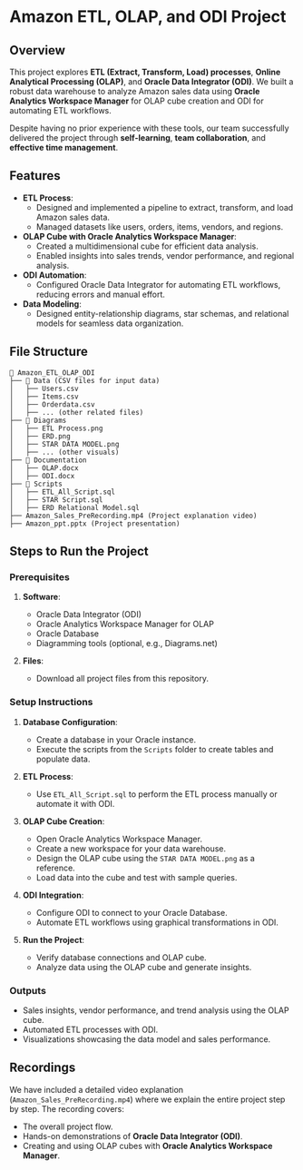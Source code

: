 # Amazon ETL, OLAP, and ODI Project

## Overview
This project explores **ETL (Extract, Transform, Load) processes**, **Online Analytical Processing (OLAP)**, and **Oracle Data Integrator (ODI)**. We built a robust data warehouse to analyze Amazon sales data using **Oracle Analytics Workspace Manager** for OLAP cube creation and ODI for automating ETL workflows.

Despite having no prior experience with these tools, our team successfully delivered the project through **self-learning**, **team collaboration**, and **effective time management**.

## Features
- **ETL Process**:
  - Designed and implemented a pipeline to extract, transform, and load Amazon sales data.
  - Managed datasets like users, orders, items, vendors, and regions.
- **OLAP Cube with Oracle Analytics Workspace Manager**:
  - Created a multidimensional cube for efficient data analysis.
  - Enabled insights into sales trends, vendor performance, and regional analysis.
- **ODI Automation**:
  - Configured Oracle Data Integrator for automating ETL workflows, reducing errors and manual effort.
- **Data Modeling**:
  - Designed entity-relationship diagrams, star schemas, and relational models for seamless data organization.

## File Structure
```plaintext
📂 Amazon_ETL_OLAP_ODI
├── 📂 Data (CSV files for input data)
│   ├── Users.csv
│   ├── Items.csv
│   ├── Orderdata.csv
│   ├── ... (other related files)
├── 📂 Diagrams
│   ├── ETL Process.png
│   ├── ERD.png
│   ├── STAR DATA MODEL.png
│   ├── ... (other visuals)
├── 📂 Documentation
│   ├── OLAP.docx
│   ├── ODI.docx
├── 📂 Scripts
│   ├── ETL_All_Script.sql
│   ├── STAR Script.sql
│   ├── ERD Relational Model.sql
├── Amazon_Sales_PreRecording.mp4 (Project explanation video)
├── Amazon_ppt.pptx (Project presentation)
```

## Steps to Run the Project
### Prerequisites
1. **Software**:
   - Oracle Data Integrator (ODI)
   - Oracle Analytics Workspace Manager for OLAP
   - Oracle Database
   - Diagramming tools (optional, e.g., Diagrams.net)

2. **Files**:
   - Download all project files from this repository.

### Setup Instructions
1. **Database Configuration**:
   - Create a database in your Oracle instance.
   - Execute the scripts from the `Scripts` folder to create tables and populate data.

2. **ETL Process**:
   - Use `ETL_All_Script.sql` to perform the ETL process manually or automate it with ODI.

3. **OLAP Cube Creation**:
   - Open Oracle Analytics Workspace Manager.
   - Create a new workspace for your data warehouse.
   - Design the OLAP cube using the `STAR DATA MODEL.png` as a reference.
   - Load data into the cube and test with sample queries.

4. **ODI Integration**:
   - Configure ODI to connect to your Oracle Database.
   - Automate ETL workflows using graphical transformations in ODI.

5. **Run the Project**:
   - Verify database connections and OLAP cube.
   - Analyze data using the OLAP cube and generate insights.

### Outputs
- Sales insights, vendor performance, and trend analysis using the OLAP cube.
- Automated ETL processes with ODI.
- Visualizations showcasing the data model and sales performance.

## Recordings
We have included a detailed video explanation (`Amazon_Sales_PreRecording.mp4`) where we explain the entire project step by step. The recording covers:
- The overall project flow.
- Hands-on demonstrations of **Oracle Data Integrator (ODI)**.
- Creating and using OLAP cubes with **Oracle Analytics Workspace Manager**.
